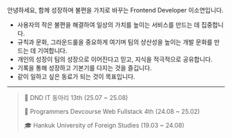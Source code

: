 안녕하세요, 함께 성장하며 불편을 가치로 바꾸는 Frontend Developer 이소연입니다.

- 사용자의 작은 불편을 해결하여 일상의 가치를 높이는 서비스를 만드는 데 집중합니다.
- 규칙과 문화, 그라운드룰을 중요하게 여기며 팀의 샹산성을 높이는 개발 문화를 만드는 데 기여합니다.
- 개인의 성장이 팀의 성장으로 이어진다고 믿고, 지식을 적극적으로 공유합니다.
- 기록을 통해 성장하고 기본기를 다지는 것을 즐깁니다.
- 같이 일하고 싶은 동료가 되는 것이 목표입니다.


---

> 👥 DND IT 동아리 13th (25.07 ~ 25.08)
> 
> 👥 Programmers Devcourse Web Fullstack 4th (24.08 ~ 25.02)
> 
> 🎓 Hankuk University of Foreign Studies (19.03 ~ 24.08) 

